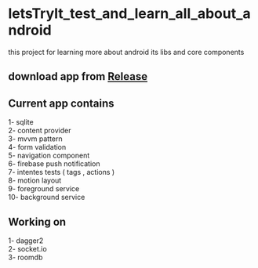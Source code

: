 # letsTryIt_test_and_learn_all_about_android

this project for learning more about android its libs and core components

## download app from [Release](https://github.com/ahmedgomaa97/letsTryIt/releases/tag/1.0)

## Current app contains

1- sqlite  
 2- content provider  
 3- mvvm pattern  
 4- form validation  
 5- navigation component  
 6- firebase push notification  
 7- intentes tests ( tags , actions )  
 8- motion layout  
 9- foreground service    
 10- background service    

## Working on

1- dagger2  
 2- socket.io  
 3- roomdb
